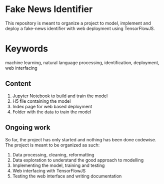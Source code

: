 # Fake News Identifier
This repository is meant to organize a project to model, implement and deploy a fake-news identifier with web deployment using TensorFlowJS.

# Keywords
machine learning, natural language processing, identification, deployment, web interfacing

## Content
1. Jupyter Notebook to build and train the model
2. H5 file containing the model
3. Index page for web based deployment
4. Folder with the data to train the model

## Ongoing work
So far, the project has only started and nothing has been done codewise. The project is meant to be organized as such:
1. Data processing, cleaning, reformatting
2. Data exploration to understand the good approach to modelling
3. Implementing the model, training and testing
4. Web interfacing with TensorFlowJS
5. Testing the web interface and writing documentation
